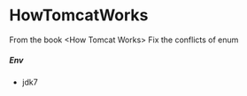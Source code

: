 HowTomcatWorks
==============

From the book &lt;How Tomcat Works> Fix the conflicts of enum 

##### Env
- jdk7